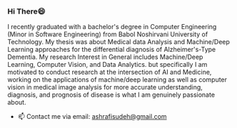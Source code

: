 ### Hi There😄



I recently graduated with a bachelor's degree in Computer Engineering (Minor in Software Engineering) from Babol Noshirvani University of Technology. My thesis was about Medical data Analysis and Machine/Deep Learning approaches for the differential diagnosis of Alzheimer's-Type Dementia. My research Interest in General includes Machine/Deep Learning, Computer Vision, and Data Analytics. but specifically I am motivated to conduct research at the intersection of AI and Medicine, working on the applications of machine/deep learning as well as computer vision in medical image analysis for more accurate understanding, diagnosis, and prognosis of disease is what I am genuinely passionate about.


- 📫 Contact me via email: ashrafisudeh@gmail.com

